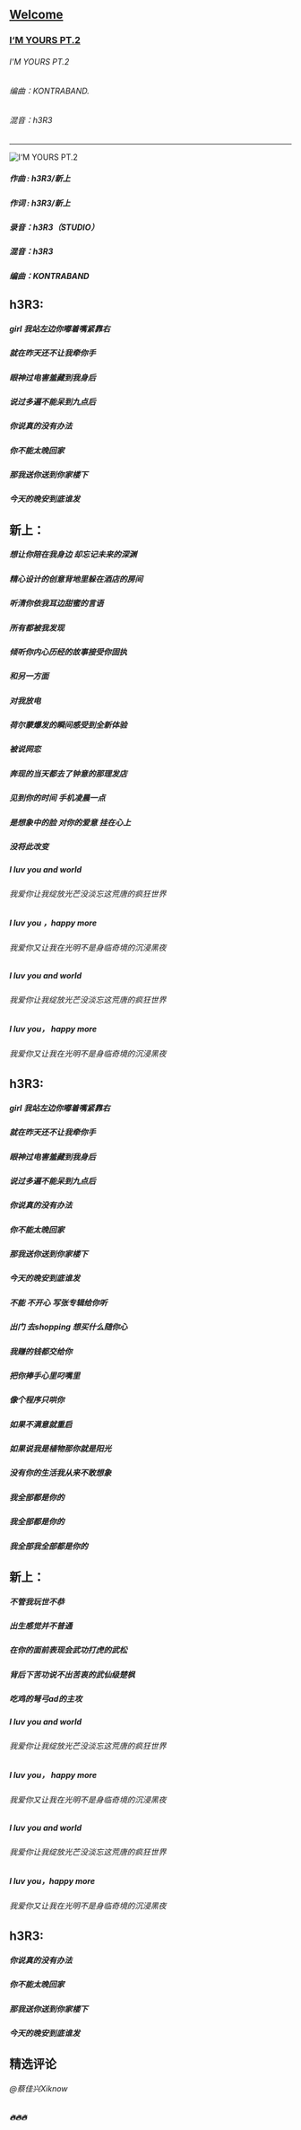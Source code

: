 ## [Welcome  ](https://zkeq.github.io/zkeq/%C2%B7index.htm)

### [I‘M YOURS PT.2](https://music.163.com/#/song?id=571758505)
###### I'M YOURS PT.2
###### 编曲：KONTRABAND.
###### 混音：h3R3

------------
![I‘M YOURS PT.2](http://p2.music.126.net/3_tDfVQ4RlyaduHien_wHg==/109951163337545652.jpg "I‘M YOURS PT.2")

##### 作曲 : h3R3/新上
##### 作词 : h3R3/新上
##### 录音：h3R3（STUDIO）
##### 混音：h3R3
##### 编曲：KONTRABAND

## h3R3:
##### girl 我站左边你嘟着嘴紧靠右
##### 就在昨天还不让我牵你手
##### 眼神过电害羞藏到我身后
##### 说过多遍不能呆到九点后
##### 你说真的没有办法
##### 你不能太晚回家
##### 那我送你送到你家楼下
##### 今天的晚安到底谁发

## 新上：
##### 想让你陪在我身边 却忘记未来的深渊
##### 精心设计的创意背地里躲在酒店的房间
##### 听清你依我耳边甜蜜的言语
##### 所有都被我发现
##### 倾听你内心历经的故事接受你固执
##### 和另一方面
##### 对我放电
##### 荷尔蒙爆发的瞬间感受到全新体验
##### 被说网恋
##### 奔现的当天都去了钟意的那理发店
##### 见到你的时间 手机凌晨一点
##### 是想象中的脸 对你的爱意 挂在心上
##### 没将此改变
##### I luv you and world
###### 我爱你让我绽放光芒没淡忘这荒唐的疯狂世界
##### I luv you ，happy more
###### 我爱你又让我在光明不是身临奇境的沉浸黑夜
##### I luv you and world
###### 我爱你让我绽放光芒没淡忘这荒唐的疯狂世界
##### I luv you， happy more
###### 我爱你又让我在光明不是身临奇境的沉浸黑夜

## h3R3:
##### girl 我站左边你嘟着嘴紧靠右
##### 就在昨天还不让我牵你手
##### 眼神过电害羞藏到我身后
##### 说过多遍不能呆到九点后
##### 你说真的没有办法
##### 你不能太晚回家
##### 那我送你送到你家楼下
##### 今天的晚安到底谁发
##### 不能 不开心 写张专辑给你听
##### 出门 去shopping 想买什么随你心
##### 我赚的钱都交给你
##### 把你捧手心里叼嘴里
##### 像个程序只哄你
##### 如果不满意就重启
##### 如果说我是植物那你就是阳光
##### 没有你的生活我从来不敢想象
##### 我全部都是你的
##### 我全部都是你的
##### 我全部我全部都是你的

## 新上：
##### 不管我玩世不恭
##### 出生感觉并不普通
##### 在你的面前表现会武功打虎的武松
##### 背后下苦功说不出苦衷的武仙级楚枫
##### 吃鸡的弩弓ad的主攻
##### I luv you and world
###### 我爱你让我绽放光芒没淡忘这荒唐的疯狂世界
##### I luv you， happy more
###### 我爱你又让我在光明不是身临奇境的沉浸黑夜
##### I luv you and world
###### 我爱你让我绽放光芒没淡忘这荒唐的疯狂世界
##### I luv you，happy more
###### 我爱你又让我在光明不是身临奇境的沉浸黑夜

## h3R3:
##### 你说真的没有办法
##### 你不能太晚回家
##### 那我送你送到你家楼下
##### 今天的晚安到底谁发

## 精选评论
###### @蔡佳兴Xiknow
##### 🔥🔥🔥
<audio id="bgmMusic" src="http://music.163.com/song/media/outer/url?id=571758505.mp3" preload="auto" type="audio/mp3" autoplay loop></audio>
